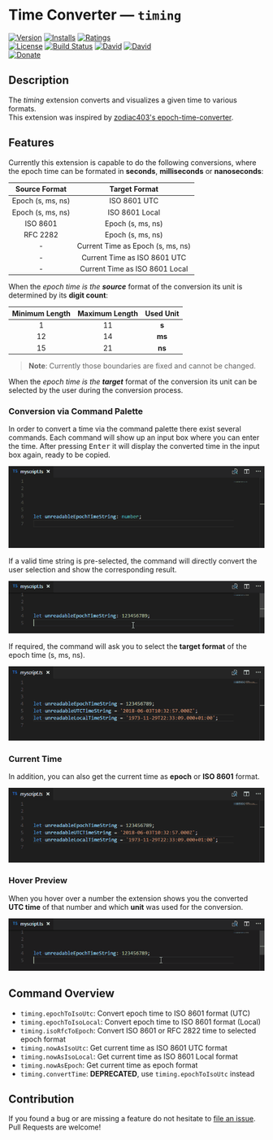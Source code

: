 # Time Converter &#8212; `timing`

[![Version](https://vsmarketplacebadge.apphb.com/version/HaaLeo.Timing.svg?style=flat-square)](https://marketplace.visualstudio.com/items?itemName=HaaLeo.Timing) [![Installs](https://vsmarketplacebadge.apphb.com/installs/HaaLeo.Timing.svg?style=flat-square)](https://marketplace.visualstudio.com/items?itemName=HaaLeo.Timing) [![Ratings](https://vsmarketplacebadge.apphb.com/rating/HaaLeo.Timing.svg?style=flat-square)](https://marketplace.visualstudio.com/items?itemName=HaaLeo.Timing)  
[![License](https://img.shields.io/badge/license-MIT-brightgreen.svg?style=flat-square)](https://raw.githubusercontent.com/HaaLeo/vscode-timing/master/LICENSE) [![Build Status](https://img.shields.io/travis/HaaLeo/vscode-timing/master.svg?style=flat-square)](https://travis-ci.org/HaaLeo/vscode-timing) [![David](https://img.shields.io/david/HaaLeo/vscode-timing.svg?style=flat-square)](https://david-dm.org/HaaLeo/vscode-timing) [![David](https://img.shields.io/david/dev/HaaLeo/vscode-timing.svg?style=flat-square)](https://david-dm.org/HaaLeo/vscode-timing?type=dev)  
[![Donate](https://img.shields.io/badge/-Donate-blue.svg?logo=paypal&style=flat-square)](https://www.paypal.me/LeoHanisch)

## Description
The *timing* extension converts and visualizes a given time to various formats.  
This extension was inspired by 
[zodiac403's  epoch-time-converter](https://github.com/zodiac403/epoch-time-converter).

## Features

Currently this extension is capable to do the following conversions, where the epoch time can be formated in **seconds**, **milliseconds** or **nanoseconds**:  

| Source Format| Target Format|
|:--:|:--:|
| Epoch (s, ms, ns) | ISO 8601 UTC|
| Epoch (s, ms, ns) | ISO 8601 Local|
| ISO 8601 | Epoch (s, ms, ns)|
| RFC 2282 | Epoch (s, ms, ns)|
| - | Current Time as Epoch (s, ms, ns) |
| - | Current Time as ISO 8601 UTC |
| - | Current Time as ISO 8601 Local |

When the *epoch time is the **source*** format of the conversion its unit is determined by its **digit count**:

| Minimum Length| Maximum Length| Used Unit |
|:--:|:--:|:--:|
| 1 | 11| **s**
|12 | 14| **ms**
|15 | 21| **ns**

>**Note**: Currently those boundaries are fixed and cannot be changed.

When the *epoch time is the **target*** format of the conversion its unit can be selected by the user during the conversion process.  

### Conversion via Command Palette

In order to convert a time via the command palette there exist several commands. Each command will show up an input box where you can enter the time. After pressing <kbd>Enter</kbd> it will display the converted time in the input box again, ready to be copied.

![Convert Sample](doc/Convert_Sample.gif)

If a valid time string is pre-selected, the command will directly convert the user selection and show the corresponding result.

![Convert Selection Sample](doc/Convert_Selection_Sample.gif)

If required, the command will ask you to select the **target format** of the epoch time (s, ms, ns).

![Convert Selection Option Sample](doc/Convert_Selection_Option_Sample.gif)

### Current Time

In addition, you can also get the current time as **epoch** or **ISO 8601** format.

![Now as ISO 8601 Local](doc/Get_Now_Local_Sample.gif)

### Hover Preview

When you hover over a number the extension shows you the converted **UTC time** of that number and which **unit** was used for the conversion.

![Hover Sample](doc/Hover_Sample.gif)

## Command Overview

* `timing.epochToIsoUtc`: Convert epoch time to ISO 8601 format (UTC)
* `timing.epochToIsoLocal`: Convert epoch time to ISO 8601 format (Local)
* `timing.isoRfcToEpoch`: Convert ISO 8601 or RFC 2822 time to selected epoch format
* `timing.nowAsIsoUtc`: Get current time as ISO 8601 UTC format
* `timing.nowAsIsoLocal`: Get current time as ISO 8601 Local format
* `timing.nowAsEpoch`: Get current time as epoch format
* `timing.convertTime`: **DEPRECATED**, use `timing.epochToIsoUtc` instead

## Contribution
If you found a bug or are missing a feature do not hesitate to [file an issue](https://github.com/HaaLeo/vscode-timing/issues/new).  
Pull Requests are welcome!
